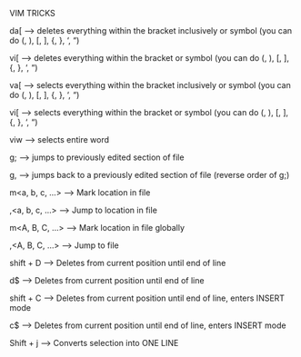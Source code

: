 VIM TRICKS


da[ —> deletes everything within the bracket inclusively or symbol (you can do (, ), [, ], {, }, ‘, “)

vi[ —> deletes everything within the bracket or symbol (you can do (, ), [, ], {, }, ‘, “)

va[ —> selects everything within the bracket inclusively or symbol (you can do (, ), [, ], {, }, ‘, “)

vi[ —> selects everything within the bracket or symbol (you can do (, ), [, ], {, }, ‘, “)

viw —> selects entire word

g; --> jumps to previously edited section of file

g, —> jumps back to a previously edited section of file (reverse order of g;)

m<a, b, c, …> —> Mark location in file

,<a, b, c, …> —> Jump to location in file

m<A, B, C, …> —> Mark location in file globally

,<A, B, C, …> —> Jump to file

shift + D —> Deletes from current position until end of line

d$ —> Deletes from current position until end of line

shift + C —> Deletes from current position until end of line, enters INSERT mode

c$ —> Deletes from current position until end of line, enters INSERT mode

Shift + j —> Converts selection into ONE LINE
